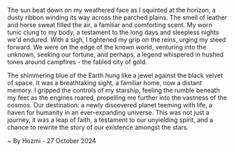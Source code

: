 
The sun beat down on my weathered face as I squinted at the horizon, a dusty ribbon winding its way across the parched plains. The smell of leather and horse sweat filled the air, a familiar and comforting scent. My worn tunic clung to my body, a testament to the long days and sleepless nights we'd endured. With a sigh, I tightened my grip on the reins, urging my steed forward. We were on the edge of the known world, venturing into the unknown, seeking our fortune, and perhaps, a legend whispered in hushed tones around campfires - the fabled city of gold. 

The shimmering blue of the Earth hung like a jewel against the black velvet of space. It was a breathtaking sight, a familiar home, now a distant memory. I gripped the controls of my starship, feeling the rumble beneath my feet as the engines roared, propelling me further into the vastness of the cosmos. Our destination: a newly discovered planet teeming with life, a haven for humanity in an ever-expanding universe. This was not just a journey, it was a leap of faith, a testament to our unyielding spirit, and a chance to rewrite the story of our existence amongst the stars. 

~ By Hozmi - 27 October 2024
